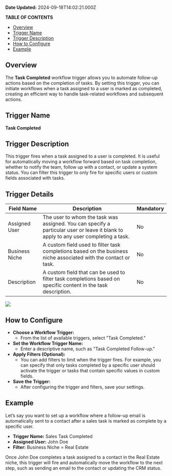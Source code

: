 **Date Updated:** 2024-09-18T14:02:21.000Z

**TABLE OF CONTENTS**

* [Overview](#Overview)
* [Trigger Name](#Trigger-Name)
* [Trigger Description](#Trigger-Description)
* [How to Configure](#How-to-Configure)
* [Example](#Example)

##   

## Overview

The **Task Completed** workflow trigger allows you to automate follow-up actions based on the completion of tasks. By setting this trigger, you can initiate workflows when a task assigned to a user is marked as completed, creating an efficient way to handle task-related workflows and subsequent actions.

  
## Trigger Name

**Task Completed**

  
## Trigger Description

This trigger fires when a task assigned to a user is completed. It is useful for automatically moving a workflow forward based on task completion, whether to notify the team, follow up with a contact, or update a system status. You can filter this trigger to only fire for specific users or custom fields associated with tasks.
  
  
## Trigger Details

  
| Field Name     | Description                                                                                                                         | Mandatory |
| -------------- | ----------------------------------------------------------------------------------------------------------------------------------- | --------- |
| Assigned User  | The user to whom the task was assigned. You can specify a particular user or leave it blank to apply to any user completing a task. | No        |
| Business Niche | A custom field used to filter task completions based on the business niche associated with the contact or task.                     | No        |
| Description    | A custom field that can be used to filter task completions based on specific content in the task description.                       | No        |

  
![](https://s3.amazonaws.com/cdn.freshdesk.com/data/helpdesk/attachments/production/155033063213/original/vdlEGQZz1ZJqELlAFNpuMfidSB3yC15KMg.png?1726647122)

  
## How to Configure

* **Choose a Workflow Trigger:**  
   * From the list of available triggers, select "Task Completed."
* **Set the Workflow Trigger Name:**  
   * Enter a descriptive name, such as "Task Completed Follow-up."
* **Apply Filters (Optional):**  
   * You can add filters to limit when the trigger fires. For example, you can specify that only tasks completed by a specific user should activate the trigger or tasks that contain specific values in custom fields.
* **Save the Trigger:**  
   * After configuring the trigger and filters, save your settings.

  
## Example

Let’s say you want to set up a workflow where a follow-up email is automatically sent to a contact after a sales task is marked as complete by a specific user.

* **Trigger Name:** Sales Task Completed
* **Assigned User:** John Doe
* **Filter:** Business Niche = Real Estate

Once John Doe completes a task assigned to a contact in the Real Estate niche, this trigger will fire and automatically move the workflow to the next step, such as sending an email to the contact or updating the CRM status.